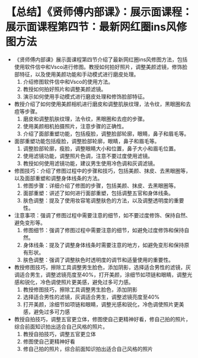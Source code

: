 # 【总结】《贤师傅内部课》：展示面课程：展示面课程第四节：最新网红圈ins风修图方法

-   《贤师傅内部课》展示面课程第四节介绍了最新网红圈ins风修图方法，包括使用软件信中和Vsco进行修图。教授如何拍好照片，调整美颜滤镜，修饰脸部特征，以及使用美颜功能和手动模式进行磨皮处理。
    1.  介绍修图软件信中和Vsco的使用方法。
    2.  教授如何拍好照片和调整美颜滤镜。
    3.  演示如何使用手动模式进行磨皮处理和修饰脸部特征。
-   教授介绍了如何使用美颜相机进行磨皮和调整肌肤纹理，法令纹，黑眼圈和去痘等步骤。
    1.  磨皮和调整肌肤纹理，法令纹，黑眼圈和去痘的步骤。
    2.  使用美颜相机拍摄照片，注意步骤的正确性。
    3.  介绍了面部重塑功能，包括瘦脸，调整脸部轮廓，眼睛，鼻子和眉毛等。
-   面部重塑功能包括瘦脸，调整脸部轮廓，眼睛，鼻子和眉毛等。
    1.  调整脸部轮廓，瘦脸，调整眼睛大小和位置，鼻子大小和眉毛位置。
    2.  使用滤镜功能，调整照片色调，注意不要过度使用滤镜。
    3.  教授如何使用滤镜功能，建议男生使用冷色调和灰调滤镜。
-   修图技巧：介绍了修图过程中的步骤和技巧，包括美颜、抹皮、去黑眼圈等，以及面部重塑和调整身体线条的方法。
    1.  修图步骤：详细介绍了修图的步骤，包括美颜、抹皮、去黑眼圈等。
    2.  面部重塑：讲述了如何进行面部重塑，包括调整五官和身体线条。
    3.  肤色调整：提及了使用妆容笔调整肤色的方法，以及调整透明度的重要性。
-   注意事项：强调了修图过程中需要注意的细节，如不要过度修饰、保持自然、避免变形等。
    1.  修图细节：强调了修图过程中需要注意的细节，如避免过度修饰和保持自然。
    2.  身体线条：提及了调整身体线条时需要注意的地方，如避免变形和保持原有形状。
    3.  肤色调整：强调了调整肤色时透明度的调节和适量使用的重要性。
-   教授修图技巧，擦除工具调整男生脸色，添加阴影，选择适合男性的滤镜，灰调适合男生，调整滤镜亮度至40%，打开美颜，涂细节如项链和眼睛，调整光感和锐化，冷色调使照片更美感，避免过多可力感。
    1.  教授修图技巧，擦除工具调整男生脸色，添加阴影
    2.  选择适合男性的滤镜，灰调适合男生，调整滤镜亮度至40%
    3.  打开美颜，涂细节如项链和眼睛，调整光感和锐化，冷色调使照片更美感，避免过多可力感
-   教授自拍技巧，调整五官更立体，修图使自己更精神好看，修自己拍的照片，综合前面知识拍出适合自己风格的照片。
    1.  教授自拍技巧，调整五官更立体
    2.  修图使自己更精神好看
    3.  修自己拍的照片，综合前面知识拍出适合自己风格的照片